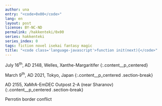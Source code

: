 ```yaml
---
author: una
entry: "<code>0x00</code>"
lang: en
layout: post
license: BY-NC-ND
permalink: /hakkenteki/0x00
series: hakkenteki
series_index: 0
tags: fiction novel isekai fantasy magic
title: "<code class='language-javascript'>function init(next){</code>"
---
```


July 16<sup>th</sup>, AD 2148, Welles, Xanthe-Margaritifer
{:.content__p_centered}



March 9<sup>th</sup>, AD 2021, Tokyo, Japan
{:.content__p_centered .section-break}


AD 2155, XaMrA-EmDEC Outpost 2-A (near Sharanov)
{:.content__p_centered .section-break}

Perrotin border conflict
